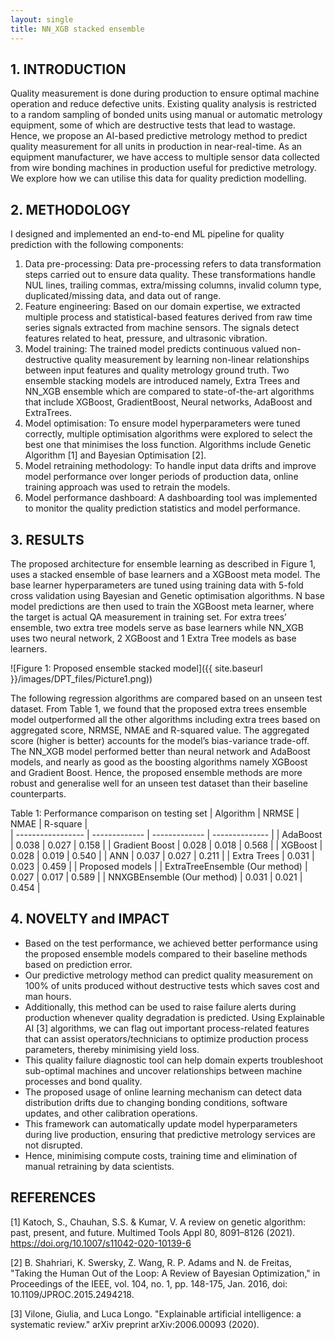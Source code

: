 ```yaml
---
layout: single
title: NN_XGB stacked ensemble 
---
```


## 1.	INTRODUCTION
Quality measurement is done during production to ensure optimal machine operation and reduce defective units. Existing quality analysis is restricted to a random sampling of bonded units using manual or automatic metrology equipment, some of which are destructive tests that lead to wastage. Hence, we propose an AI-based predictive metrology method to predict quality measurement for all units in production in near-real-time. As an equipment manufacturer, we have access to multiple sensor data collected from wire bonding machines in production useful for predictive metrology. We explore how we can utilise this data for quality prediction modelling.

## 2.	METHODOLOGY
I designed and implemented an end-to-end ML pipeline for quality prediction with the following components:
1.	Data pre-processing: Data pre-processing refers to data transformation steps carried out to ensure data quality. These transformations handle NUL lines, trailing commas, extra/missing columns, invalid column type, duplicated/missing data, and data out of range.
2.	Feature engineering: Based on our domain expertise, we extracted multiple process and statistical-based features derived from raw time series signals extracted from machine sensors. The signals detect features related to heat, pressure, and ultrasonic vibration.
3.	Model training: The trained model predicts continuous valued non-destructive quality measurement by learning non-linear relationships between input features and quality metrology ground truth. Two ensemble stacking models are introduced namely, Extra Trees and NN_XGB ensemble which are compared to state-of-the-art algorithms that include XGBoost, GradientBoost, Neural networks, AdaBoost and ExtraTrees. 
4.	Model optimisation: To ensure model hyperparameters were tuned correctly, multiple optimisation algorithms were explored to select the best one that minimises the loss function. Algorithms include Genetic Algorithm [1] and Bayesian Optimisation [2].
5.	Model retraining methodology: To handle input data drifts and improve model performance over longer periods of production data, online training approach was used to retrain the models.
6.	Model performance dashboard: A dashboarding tool was implemented to monitor the quality prediction statistics and model performance.

## 3.	RESULTS
The proposed architecture for ensemble learning as described in Figure 1, uses a stacked ensemble of base learners and a XGBoost meta model. The base learner hyperparameters are tuned using training data with 5-fold cross validation using Bayesian and Genetic optimisation algorithms. N base model predictions are then used to train the XGBoost meta learner, where the target is actual QA measurement in training set. For extra trees’ ensemble, two extra tree models serve as base learners while NN_XGB uses two neural network, 2 XGBoost and 1 Extra Tree models as base learners. 

![Figure 1: Proposed ensemble stacked model]({{ site.baseurl }}/images/DPT_files/Picture1.png))

 
The following regression algorithms are compared based on an unseen test dataset. From Table 1, we found that the proposed extra trees ensemble model outperformed all the other algorithms including extra trees based on aggregated score, NRMSE, NMAE and R-squared value. The aggregated score (higher is better) accounts for the model’s bias-variance trade-off. The NN_XGB model performed better than neural network and AdaBoost models, and nearly as good as the boosting algorithms namely XGBoost and Gradient Boost. Hence, the proposed ensemble methods are more robust and generalise well for an unseen test dataset than their baseline counterparts. 

Table 1: Performance comparison on testing set
| Algorithm         | NRMSE         | NMAE          | R-square       |   
| ----------------- | ------------- | ------------- | -------------- |
| AdaBoost          | 0.038         | 0.027         | 0.158          |
| Gradient Boost    | 0.028         | 0.018         | 0.568          |
| XGBoost           | 0.028         | 0.019         | 0.540          |
| ANN               | 0.037         | 0.027         | 0.211          |
| Extra Trees       | 0.031         | 0.023         | 0.459          |
|                        Proposed models                             |
| ExtraTreeEnsemble (Our method) | 0.027         | 0.017         | 0.589          |
| NNXGBEnsemble (Our method)    | 0.031         | 0.021         | 0.454          |


## 4.	NOVELTY and IMPACT
 - Based on the test performance, we achieved better performance using the proposed ensemble models compared to their baseline methods based on prediction error. 
 - Our predictive metrology method can predict quality measurement on 100% of units produced without destructive tests which saves cost and man hours.
 - Additionally, this method can be used to raise failure alerts during production whenever quality degradation is predicted. Using Explainable AI [3] algorithms, 
we can flag out important process-related features that can assist operators/technicians to optimize production process parameters, thereby minimising yield loss. 
 - This quality failure diagnostic tool can help domain experts troubleshoot sub-optimal machines and uncover relationships between machine processes and bond quality. 
 - The proposed usage of online learning mechanism can detect data distribution drifts due to changing bonding conditions, software updates, and other calibration operations. 
 - This framework can automatically update model hyperparameters during live production, ensuring that predictive metrology services are not disrupted. 
 - Hence, minimising compute costs, training time and elimination of manual retraining by data scientists. 

## REFERENCES
[1]	Katoch, S., Chauhan, S.S. & Kumar, V. A review on genetic algorithm: past, present, and future. Multimed Tools Appl 80, 8091–8126 (2021). https://doi.org/10.1007/s11042-020-10139-6

[2]	B. Shahriari, K. Swersky, Z. Wang, R. P. Adams and N. de Freitas, "Taking the Human Out of the Loop: A Review of Bayesian Optimization," in Proceedings of the IEEE, vol. 104, no. 1, pp. 148-175, Jan. 2016, doi: 10.1109/JPROC.2015.2494218.

[3]	Vilone, Giulia, and Luca Longo. "Explainable artificial intelligence: a systematic review." arXiv preprint arXiv:2006.00093 (2020).
